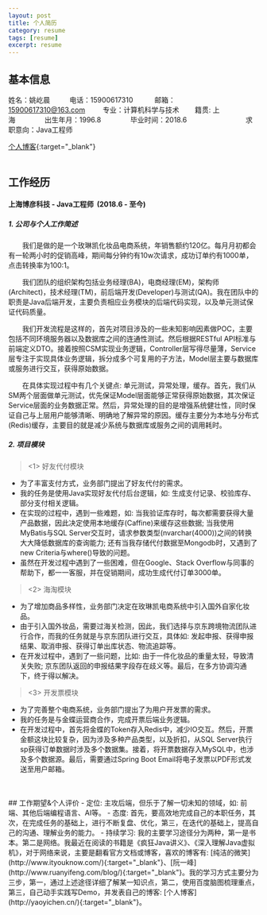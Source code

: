 ```yaml
---
layout: post
title: 个人简历
category: resume
tags: [resume]
excerpt: resume
---
```

## 基本信息
姓名：姚屹晨&nbsp;&nbsp;&nbsp;&nbsp;&nbsp;&nbsp;&nbsp;&nbsp;&nbsp;&nbsp;电话：15900617310&nbsp;&nbsp;&nbsp;&nbsp;&nbsp;&nbsp;&nbsp;&nbsp;&nbsp;&nbsp;&nbsp;邮箱：15900617310@163.com&nbsp;&nbsp;&nbsp;&nbsp;&nbsp;&nbsp;&nbsp;&nbsp;&nbsp;专业：计算机科学与技术&nbsp;&nbsp;&nbsp;&nbsp;&nbsp;&nbsp;&nbsp; 籍贯: 上海&nbsp;&nbsp;&nbsp;&nbsp;&nbsp;&nbsp;&nbsp;&nbsp;&nbsp;&nbsp;&nbsp;&nbsp;&nbsp;&nbsp;&nbsp;出生年月：1996.8&nbsp;&nbsp;&nbsp;&nbsp;&nbsp;&nbsp;&nbsp;&nbsp;&nbsp;&nbsp;&nbsp;&nbsp;&nbsp;&nbsp; 毕业时间：2018.6&nbsp;&nbsp;&nbsp;&nbsp;&nbsp;&nbsp;&nbsp;&nbsp;&nbsp;&nbsp;&nbsp;&nbsp;&nbsp;&nbsp;&nbsp;&nbsp;&nbsp;&nbsp;&nbsp;&nbsp;&nbsp;&nbsp;&nbsp;&nbsp;&nbsp;&nbsp;&nbsp;&nbsp;&nbsp;&nbsp;求职意向：Java工程师&nbsp;&nbsp;&nbsp;&nbsp;&nbsp;  

[个人博客](http://yaoyichen.cn/){:target="_blank"}
<br>
<br>
## 工作经历

#### 上海博彦科技&nbsp;-&nbsp;Java工程师&nbsp;&nbsp;(2018.6 - 至今)  

##### 1. 公司与个人工作简述

&emsp;&emsp;我们是做的是一个玫琳凯化妆品电商系统，年销售额约120亿。每月月初都会有一轮两小时的促销高峰，期间每分钟约有10w次请求，成功订单约有1000单，点击转换率为100:1。

&emsp;&emsp;我们团队的组织架构包括业务经理(BA)，电商经理(EM)，架构师(Architect)，技术经理(TM)，前后端开发(Developer)与测试(QA)。我在团队中的职责是Java后端开发，主要负责相应业务模块的后端代码实现，以及单元测试保证代码质量。

&emsp;&emsp;我们开发流程是这样的，首先对项目涉及的一些未知影响因素做POC，主要包括不同环境服务器以及数据库之间的连通性测试。然后根据RESTful API标准与前端定义DTO。接着按照CSM实现业务逻辑，Controller层写得尽量薄，Service层专注于实现具体业务逻辑，拆分成多个可复用的子方法，Model层主要与数据库或服务进行交互，获得原始数据。

&emsp;&emsp;在具体实现过程中有几个关键点: 单元测试，异常处理，缓存。首先，我们从SM两个层面做单元测试，优先保证Model层面能够正常获得原始数据，其次保证Service层面的业务数据正常。然后，异常处理的目的是增强系统健壮性，同时保证自己与上层用户能够清晰、明确地了解异常的原因。缓存主要分为本地与分布式(Redis)缓存，主要目的就是减少系统与数据库或服务之间的调用耗时。  

##### 2. 项目模块
> <1> 好友代付模块

- 为了丰富支付方式，业务部门提出了好友代付的需求。
- 我的任务是使用Java实现好友代付后台逻辑，如: 生成支付记录、校验库存、部分支付相关逻辑。
- 在实现的过程中，遇到一些难题，如: 当我验证库存时，每次都需要获得大量产品数据，因此决定使用本地缓存(Caffine)来缓存这些数据; 当我使用MyBatis与SQL Server交互时，请求参数类型(nvarchar(4000))之间的转换大大降低数据库的查询能力; 还有当我存储代付数据至Mongodb时，又遇到了new Criteria与where()导致的问题。
- 虽然在开发过程中遇到了一些困难，但在Google、Stack Overflow与同事的帮助下，都一一客服，并在促销期间，成功生成代付订单3000单。

> <2> 海淘模块

- 为了增加商品多样性，业务部门决定在玫琳凯电商系统中引入国外自家化妆品。
- 由于引入国外妆品，需要过海关检测，因此，我们选择与京东跨境物流团队进行合作，而我的任务就是与京东团队进行交互，具体如: 发起申报、获得申报结果、取消申报、获得订单出库状态、物流追踪等。
- 在开发过程中，遇到了一些问题，比如: 由于一件化妆品的重量太轻，导致清关失败; 京东团队返回的申报结果字段存在歧义等。最后，在多方协调沟通下，终于得以解决。

> <3> 开发票模块

- 为了完善整个电商系统，业务部门提出了为用户开发票的需求。
- 我的任务是与金蝶运营商合作，完成开票后端业务逻辑。
- 在开发过程中，首先将金蝶的Token存入Redis中，减少IO交互。然后，开票金额这块比较复杂，因为涉及多种产品类型，以及折扣，从SQL Server执行sp获得订单数据时涉及多个数据集。接着，将开票数据存入MySQL中，也涉及多个数据源。最后，需要通过Spring Boot Email将电子发票以PDF形式发送至用户邮箱。
<br>
<br>
## 工作期望&个人评价
- 定位: 主攻后端，但乐于了解一切未知的领域，如: 前端、其他后端编程语言、AI等。
- 态度: 首先，要高效地完成自己的本职任务，其次，在完成任务的基础上，进行不断复盘、优化，第三，在迭代的基础上，提高自己的沟通、理解业务的能力。
- 持续学习: 我的主要学习途径分为两种，第一是书本。第二是网络。我最近在阅读的书籍是《疯狂Java讲义》、《深入理解Java虚拟机》，对于网络来说，主要是翻看官方文档或博客，喜欢的博客有: [纯洁的微笑](http://www.ityouknow.com/){:target="_blank"}、[阮一峰](http://www.ruanyifeng.com/blog/){:target="_blank"}。我的学习方式主要分为三步，第一，通过上述途径详细了解某一知识点，第二，使用百度脑图梳理重点，第三，自己动手实践写Demo，并发表自己的博客: [个人博客](http://yaoyichen.cn/){:target="_blank"}。

